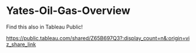 # Yates-Oil-Gas-Overview

Find this also in Tableau Public!

https://public.tableau.com/shared/Z65B697Q3?:display_count=n&:origin=viz_share_link
